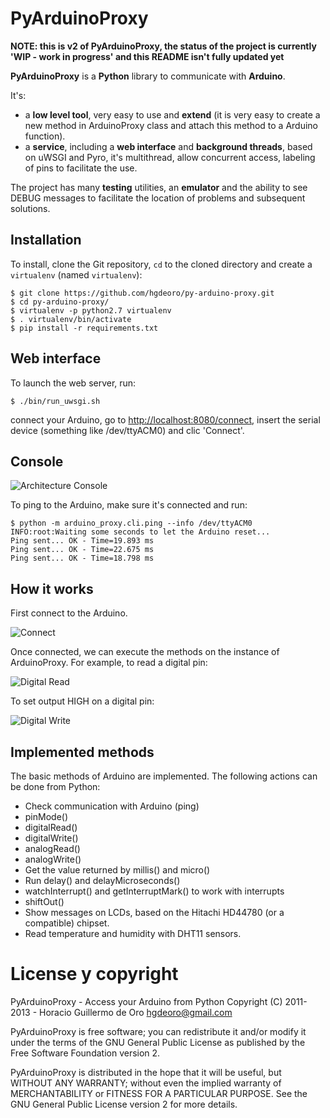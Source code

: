 PyArduinoProxy
==============

<!--
![Architecture overview](/hgdeoro/py-arduino-proxy/raw/master/examples/architecture-overview.png "Architecture overview")
-->

**NOTE: this is v2 of PyArduinoProxy, the status of the project is currently 'WIP - work in progress' and this README isn't fully updated yet**

**PyArduinoProxy** is a **Python** library to communicate with **Arduino**.
<!--
[Mis articulos de PyArduinoProxy](http://blog.hgdeoro.com.ar/search/label/pyarduinoproxy "Mis articulos de PyArduinoProxy").
-->

It's:

 - a **low level tool**, very easy to use and **extend** (it is very easy to create a new method in ArduinoProxy class and attach this method to a Arduino function).
 - a **service**, including a **web interface** and **background threads**, based on uWSGI and Pyro, it's multithread, allow concurrent access,
    labeling of pins to facilitate the use.

The project has many **testing** utilities, an **emulator** and the ability to see DEBUG messages to facilitate the location of problems and subsequent solutions.


Installation
------------

To install, clone the Git repository, `cd` to the cloned directory and create a `virtualenv` (named `virtualenv`):

    $ git clone https://github.com/hgdeoro/py-arduino-proxy.git
    $ cd py-arduino-proxy/
    $ virtualenv -p python2.7 virtualenv
    $ . virtualenv/bin/activate
    $ pip install -r requirements.txt

<!--
The recommended way to install PyArduinoProxy is using pip and/or virtualenv.

1. Install PIP [manually](http://www.pip-installer.org/en/latest/installing.html "Install PIP"), or with your distribution's package manager (`sudo apt-get install python-pip` in Ubuntu), or create a [virtualenv](http://www.virtualenv.org/en/latest/ "Vitualenv Site").
2. Run `pip install pyarduinoproxy`
-->

Web interface
-------------

<!--
![Architecture Web Application](/hgdeoro/py-arduino-proxy/raw/master/examples/architecture-overview-webapp.png)
-->

To launch the web server, run:

    $ ./bin/run_uwsgi.sh

connect your Arduino, go to [http://localhost:8080/connect](http://localhost:8080/connect),
insert the serial device (something like /dev/ttyACM0)
and clic 'Connect'.

<!--
Here are some screenshots:

![connect](https://raw.github.com/hgdeoro/py-arduino-proxy/master/examples/arduino-proxy-web-interface-connect.png) and 

![main page](https://raw.github.com/hgdeoro/py-arduino-proxy/master/examples/arduino-proxy-web-interface-main.png).
-->

Console
-------

![Architecture Console](https://raw.github.com/hgdeoro/py-arduino-proxy/master/examples/architecture-overview-console.png)

To ping to the Arduino, make sure it's connected and run:

	$ python -m arduino_proxy.cli.ping --info /dev/ttyACM0 
	INFO:root:Waiting some seconds to let the Arduino reset...
	Ping sent... OK - Time=19.893 ms
	Ping sent... OK - Time=22.675 ms
	Ping sent... OK - Time=18.798 ms

How it works 
------------

First connect to the Arduino. 

![Connect](https://raw.github.com/hgdeoro/py-arduino-proxy/master/examples/arduino-proxy-connect.png "Connect")

Once connected, we can execute the methods on the instance of ArduinoProxy. For example, to read a digital pin: 

![Digital Read](https://raw.github.com/hgdeoro/py-arduino-proxy/master/examples/arduino-proxy-digital-read.png "Digital Read")

To set output HIGH on a digital pin: 

![Digital Write](https://raw.github.com/hgdeoro/py-arduino-proxy/master/examples/arduino-proxy-digital-write.png "Digital Write")

Implemented methods  
------------------- 

The basic methods of Arduino are implemented. The following actions can be done from Python: 

* Check communication with Arduino (ping) 
* pinMode()
* digitalRead()
* digitalWrite()
* analogRead()
* analogWrite()
* Get the value returned by millis() and micro()
* Run delay() and delayMicroseconds()
* watchInterrupt() and getInterruptMark() to work with interrupts
* shiftOut()
* Show messages on LCDs, based on the Hitachi HD44780 (or a compatible) chipset.
* Read temperature and humidity with DHT11 sensors.

<!--
Videos!
=======

* [Web interface + emulator + analog pins](http://www.youtube.com/watch?v=fMhAJlvZQco "Web interface + emulator + analog pins")
* [Web interface](http://www.youtube.com/watch?v=QE6UJSs3b6Q "Web interface")
* [Testing shiftOut and 8 LEDs with PyArduinoProxy](http://www.youtube.com/watch?v=_9MselaKcdU "Testing shiftOut and 8 LEDs with PyArduinoProxy")
* [Writing a custom method in PyArduinoProxy](http://www.youtube.com/watch?v=2kgQpQqTVUU "Writing a custom method in PyArduinoProxy")
* [Testing RGB leds with PyArduinoProxy UI](http://www.youtube.com/watch?v=yM1ZaTFAZwc "Testing RGB leds with PyArduinoProxy UI")
-->

<!--
Python API
==========

You can get some initial API documentation [here](http://www.hgdeoro.com.ar/~horacio/py-arduino-proxy/index.html).
-->

License y copyright
===================

PyArduinoProxy - Access your Arduino from Python
Copyright (C) 2011-2013 - Horacio Guillermo de Oro <hgdeoro@gmail.com>

PyArduinoProxy is free software; you can redistribute it and/or modify
it under the terms of the GNU General Public License as published by
the Free Software Foundation version 2.

PyArduinoProxy is distributed in the hope that it will be useful,
but WITHOUT ANY WARRANTY; without even the implied warranty of
MERCHANTABILITY or FITNESS FOR A PARTICULAR PURPOSE.  See the
GNU General Public License version 2 for more details.
